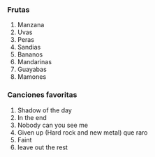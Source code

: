 ### Frutas

1. Manzana
2. Uvas
3. Peras
4. Sandias
5. Bananos
6. Mandarinas
7. Guayabas
8. Mamones

### Canciones favoritas 

1. Shadow of the day
2. In the end
3. Nobody can you see me 
4. Given up (Hard rock and new metal) que raro
5. Faint 
6. leave out the rest